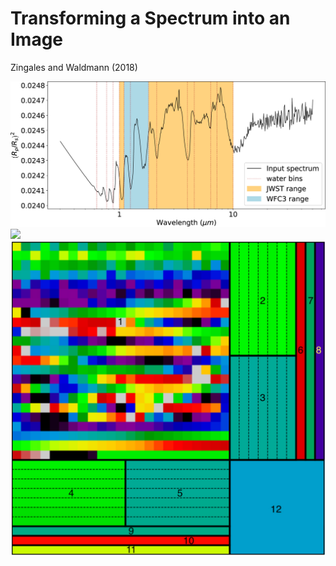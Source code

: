 # Transforming a Spectrum into an Image

Zingales and Waldmann (2018)

<div class="grid grid-cols-10 gap-8 justify-center min-h-80 justify-items-center items-center">
<div class="col-span-6"> 
  <img src="/images/gan_spec.png" class="max-h-85 shadow-xl p-1" />
</div>
<div class="opacity-20">
<img class="min-w-30 rotate-180 opacity-70 grayscale-100 ml-10" src="https://upload.wikimedia.org/wikipedia/commons/5/57/Short_left_arrow_-_red.svg" />
</div>
<div class="col-span-3 grayscale-100 opacity-20"> 
  <img src="/images/gan_aspa.png" class="max-h-85 shadow-xl p-1" />
</div>
</div>



<style>
  a {
    border-style: none !important;
  }

  a:hover {
    border-style: none !important;
  }

  .list li{
    margin-bottom: 1.8rem !important;
  }
</style>

<!--
Water bins used for normalisation.
Simulated HJ HD 189733b spectrum
-->
